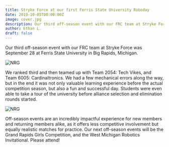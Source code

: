 ```yaml
---
title: Stryke Force at our first Ferris State University Roboday
date: 2019-10-05T00:00:00Z
image: cover.jpg
description: Our third off-season event with our FRC team at Stryke Force was September 28 at Ferris State University in Big Rapids, Michigan.
author: Ethan L.
draft: false
---
```


Our third off-season event with our FRC team at Stryke Force was September 28 at Ferris State University in Big Rapids, Michigan.

<!--more-->

![NRG](https://photos.smugmug.com/photos/i-TqM9jGQ/0/4cd04bac/M/i-TqM9jGQ-M.jpg)

We ranked third and then teamed up with Team 2054: Tech Vikes, and Team 6005: Cardinaltronics. We had a few mechanical errors along the way, but in the end it was not only valuable learning experience before the actual competition season, but also a fun and successful day. Students were even able to take a tour of the university before alliance selection and elimination rounds started.

![NRG](https://photos.smugmug.com/photos/i-t4MpMwN/0/3e30ef23/M/i-t4MpMwN-M.jpg)

Off-season events are an incredibly impactful experience for new members and returning members alike, as it offers less competitive involvement but equally realistic matches for practice. Our next off-season events will be the Grand Rapids Girls Competition, and the West Michigan Robotics Invitational. Please attend!
